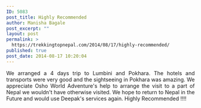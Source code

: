 ```yaml
---
ID: 5083
post_title: Highly Recommended
author: Manisha Bagale
post_excerpt: ""
layout: post
permalink: >
  https://trekkingtopnepal.com/2014/08/17/highly-recommended/
published: true
post_date: 2014-08-17 10:20:04
---
```

<p style="text-align: justify;">We arranged a 4 days trip to Lumbini and Pokhara. The hotels and transports were very good and the sightseeing in Pokhara was amazing. We appreciate Osho World Adventure's help to arrange the visit to a part of Nepal we wouldn't have otherwise visited. We hope to return to Nepal in the Future and would use Deepak's services again. Highly Recommended !!!!</p>